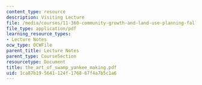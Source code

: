```yaml
---
content_type: resource
description: Visiting Lecture
file: /media/courses/11-360-community-growth-and-land-use-planning-fall-2003/1ca87b195641124f176867f4a7b5c1a6_the_art_of_swamp_yankee_making.pdf
file_type: application/pdf
learning_resource_types:
- Lecture Notes
ocw_type: OCWFile
parent_title: Lecture Notes
parent_type: CourseSection
resourcetype: Document
title: the_art_of_swamp_yankee_making.pdf
uid: 1ca87b19-5641-124f-1768-67f4a7b5c1a6
---
```

